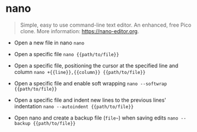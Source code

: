 # nano
> Simple, easy to use command-line text editor. An enhanced, free Pico clone.
> More information: <https://nano-editor.org>.

- Open a new file in nano
`nano`

- Open a specific file
`nano {{path/to/file}}`

- Open a specific file, positioning the cursor at the specified line and column
`nano +{{line}},{{column}} {{path/to/file}}`

- Open a specific file and enable soft wrapping
`nano --softwrap {{path/to/file}}`

- Open a specific file and indent new lines to the previous lines' indentation
`nano --autoindent {{path/to/file}}`

- Open nano and create a backup file (`file~`) when saving edits
`nano --backup {{path/to/file}}`
